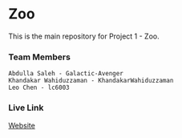 # Zoo
This is the main repository for Project 1 - Zoo.

### Team Members 
	Abdulla Saleh - Galactic-Avenger
	Khandakar Wahiduzzaman - KhandakarWahiduzzaman
	Leo Chen - lc6003

### Live Link 
[Website](https://galactic-avenger.github.io/Zoo-Project/)
